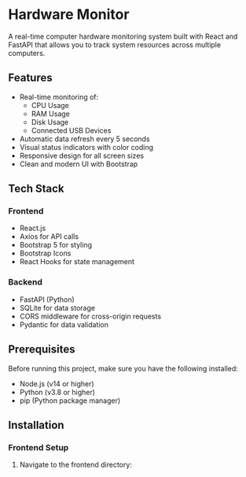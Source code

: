 # Hardware Monitor

A real-time computer hardware monitoring system built with React and FastAPI that allows you to track system resources across multiple computers.

## Features

- Real-time monitoring of:
  - CPU Usage
  - RAM Usage
  - Disk Usage
  - Connected USB Devices
- Automatic data refresh every 5 seconds
- Visual status indicators with color coding
- Responsive design for all screen sizes
- Clean and modern UI with Bootstrap

## Tech Stack

### Frontend
- React.js
- Axios for API calls
- Bootstrap 5 for styling
- Bootstrap Icons
- React Hooks for state management

### Backend
- FastAPI (Python)
- SQLite for data storage
- CORS middleware for cross-origin requests
- Pydantic for data validation

## Prerequisites

Before running this project, make sure you have the following installed:
- Node.js (v14 or higher)
- Python (v3.8 or higher)
- pip (Python package manager)

## Installation

### Frontend Setup

1. Navigate to the frontend directory: